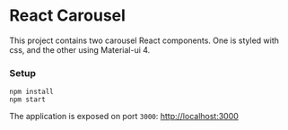 # React Carousel

This project contains two carousel React components.  One is styled with css, and the other using Material-ui 4. 

### Setup

```
npm install
npm start
```

The application is exposed on port `3000`: [http://localhost:3000](http://localhost:3000)


